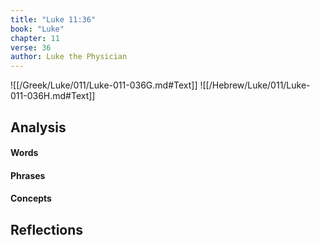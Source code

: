 ```yaml
---
title: "Luke 11:36"
book: "Luke"
chapter: 11
verse: 36
author: Luke the Physician
---
```

![[/Greek/Luke/011/Luke-011-036G.md#Text]]
![[/Hebrew/Luke/011/Luke-011-036H.md#Text]]

## Analysis

#### Words

#### Phrases

#### Concepts

## Reflections
